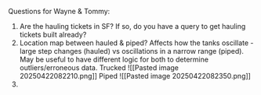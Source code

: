 Questions for Wayne & Tommy:
1. Are the hauling tickets in SF? If so, do you have a query to get hauling tickets built already? 
2. Location map between hauled & piped? Affects how the tanks oscillate - large  step changes (hauled) vs oscillations in a narrow range (piped). May be useful to have different logic for both to determine outliers/erroneous data. 
	Trucked
	![[Pasted image 20250422082210.png]]
	Piped
	![[Pasted image 20250422082350.png]]
3. 
